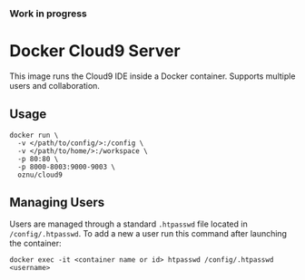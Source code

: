 ### Work in progress

# Docker Cloud9 Server

This image runs the Cloud9 IDE inside a Docker container. Supports multiple users and collaboration.

## Usage

```
docker run \
  -v </path/to/config/>:/config \
  -v </path/to/home/>:/workspace \
  -p 80:80 \
  -p 8000-8003:9000-9003 \
  oznu/cloud9
```

## Managing Users

Users are managed through a standard `.htpasswd` file located in `/config/.htpasswd`. To add a new a user run this command after launching the container:

```
docker exec -it <container name or id> htpasswd /config/.htpasswd <username>
```
